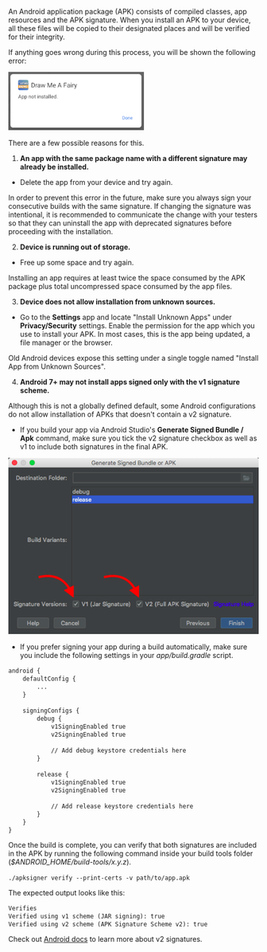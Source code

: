 An Android application package (APK) consists of compiled classes, app resources and the APK signature. When you install an APK to your device, all these files will be copied to their designated places and will be verified for their integrity.

If anything goes wrong during this process, you will be shown the following error:

![](/img/android/sdk/app_not_installed.png)

There are a few possible reasons for this.

1. __An app with the same package name with a different signature may already be installed.__

* Delete the app from your device and try again.

In order to prevent this error in the future, make sure you always sign your consecutive builds with the same signature. If changing the signature was intentional, it is recommended to communicate the change with your testers so that they can uninstall the app with deprecated signatures before proceeding with the installation.

2. __Device is running out of storage.__

* Free up some space and try again.

Installing an app requires at least twice the space consumed by the APK package plus total uncompressed space consumed by the app files.

3. __Device does not allow installation from unknown sources.__

* Go to the __Settings__ app and locate "Install Unknown Apps" under __Privacy/Security__ settings. Enable the permission for the app which you use to install your APK. In most cases, this is the app being updated, a file manager or the browser.

Old Android devices expose this setting under a single toggle named "Install App from Unknown Sources".

4. __Android 7+ may not install apps signed only with the v1 signature scheme.__

Although this is not a globally defined default, some Android configurations do not allow installation of APKs that doesn't contain a v2 signature.

* If you build your app via Android Studio's __Generate Signed Bundle / Apk__ command, make sure you tick the v2 signature checkbox as well as v1 to include both signatures in the final APK.

![](/img/android/sdk/generate_v1_v2_sign.png)

* If you prefer signing your app during a build automatically, make sure you include the following settings in your *app/build.gradle* script.

```
android {
    defaultConfig {
        ...
    }

    signingConfigs {
        debug {
            v1SigningEnabled true
            v2SigningEnabled true

            // Add debug keystore credentials here
        }

        release {
            v1SigningEnabled true
            v2SigningEnabled true

            // Add release keystore credentials here
        }
    }
}
```

Once the build is complete, you can verify that both signatures are included in the APK by running the following command inside your build tools folder (*$ANDROID_HOME/build-tools/x.y.z*).

`./apksigner verify --print-certs -v path/to/app.apk`

The expected output looks like this:

```
Verifies
Verified using v1 scheme (JAR signing): true
Verified using v2 scheme (APK Signature Scheme v2): true
```

Check out [Android docs](https://source.android.com/security/apksigning/v2) to learn more about v2 signatures.
